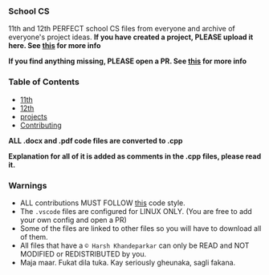 ### School CS
11th and 12th PERFECT school CS files from everyone and archive of everyone's project ideas.
**If you have created a project, PLEASE upload it here. See [this](CONTRIBUTING.md) for more info**

**If you find anything missing, PLEASE open a PR. See [this](CONTRIBUTING.md) for more info**

### Table of Contents
- [11th](11/README.md)
- [12th](12/README.md)
- [projects](projects/)
- [Contributing](CONTRIBUTING.md)

**ALL .docx and .pdf code files are converted to .cpp**

**Explanation for all of it is added as comments in the .cpp files, please read it.**

### Warnings
- ALL contributions MUST FOLLOW [this](my-code-style.md) code style.
- The `.vscode` files are configured for LINUX ONLY. (You are free to add your own config and open a PR)
- Some of the files are linked to other files so you will have to download all of them.
- All files that have a `© Harsh Khandeparkar` can only be READ and NOT MODIFIED or REDISTRIBUTED by you.
- Maja maar. Fukat dila tuka. Kay seriously gheunaka, sagli fakana.
